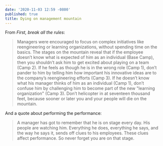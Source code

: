 ```yaml
---
date: '2020-11-03 12:59 -0800'
published: true
title: Dying on management mountain
---
```

From _First, break all the rules_:

> Managers were encouraged to focus on complex initiatives like reengineering or learning organizations, without spending time on the basics. The stages on the mountain reveal that if the employee doesn’t know what is expected of him as an individual (Base Camp), then you shouldn’t ask him to get excited about playing on a team (Camp 2). If he feels as though he is in the wrong role (Camp 1), don’t pander to him by telling him how important his innovative ideas are to the company’s reengineering efforts (Camp 3). If he doesn’t know what his manager thinks of him as an individual (Camp 1), don’t confuse him by challenging him to become part of the new "learning organization" (Camp 3). Don’t helicopter in at seventeen thousand feet, because sooner or later you and your people will die on the mountain.

And a quote about performing the performance: 

> A manager has got to remember that he is on stage every day. His people are watching him. Everything he does, everything he says, and the way he says it, sends off clues to his employees. These clues affect performance. So never forget you are on that stage.
